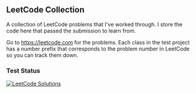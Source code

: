 ## LeetCode Collection
A collection of LeetCode problems that I've worked through. I store the code here that passed the submission to learn from.

Go to https://leetcode.com for the problems. Each class in the test project has a number prefix that corresponds to the problem number in LeetCode so you can track them down.

### Test Status

[![LeetCode Solutions](https://github.com/TomRuyter/LeetCode/actions/workflows/LeetCodeTests.yml/badge.svg)](https://github.com/TomRuyter/LeetCode/actions/workflows/LeetCodeTests.yml)
